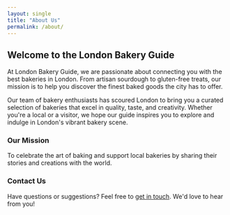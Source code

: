 ```yaml
---
layout: single
title: "About Us"
permalink: /about/
---
```


## Welcome to the London Bakery Guide

At London Bakery Guide, we are passionate about connecting you with the best bakeries in London. From artisan sourdough to gluten-free treats, our mission is to help you discover the finest baked goods the city has to offer.

Our team of bakery enthusiasts has scoured London to bring you a curated selection of bakeries that excel in quality, taste, and creativity. Whether you're a local or a visitor, we hope our guide inspires you to explore and indulge in London's vibrant bakery scene.

### Our Mission
To celebrate the art of baking and support local bakeries by sharing their stories and creations with the world.

### Contact Us
Have questions or suggestions? Feel free to [get in touch](/#contact). We'd love to hear from you!